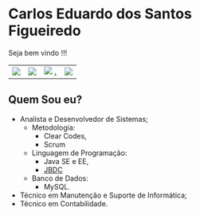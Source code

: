# Carlos Eduardo dos Santos Figueiredo

Seja bem vindo !!!

|  |  |  |  |
| :--- | :--- | :--- | :--- |
| [![](.gitbook/assets/twitter.png)](https://twitter.com/Carlao_Me_Ajuda) | ![](.gitbook/assets/instagram.png) | ![](.gitbook/assets/linkedin-1-.png) [.](https://www.linkedin.com/in/carlos-eduardo-dos-s-figueiredo-76128837/) | ![](.gitbook/assets/github.png) |

## Quem Sou eu?

* Analista e Desenvolvedor de Sistemas;
  * Metodologia:
    * Clear Codes,
    * Scrum
  * Linguagem de Programação:
    * Java SE e EE,
    * [JBDC ](https://github.com/carloseduardonit/ConectordoCarlos)
  * Banco de Dados:
    * MySQL.
* Técnico em Manutenção e Suporte  de  Informática;
* Técnico em Contabilidade.

